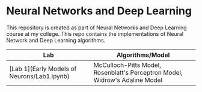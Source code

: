 # Neural Networks and Deep Learning

This repository is created as part of Neural Networks and Deep Learning course at my college. This repo contains the implementations of Neural Network and Deep Learning algorithms. <br />

| **Lab** | **Algorithms/Model** |
| --- | --- |
| [Lab 1](Early Models of Neurons/Lab1.ipynb) | McCulloch-Pitts Model, Rosenblatt's Perceptron Model, Widrow's Adaline Model |